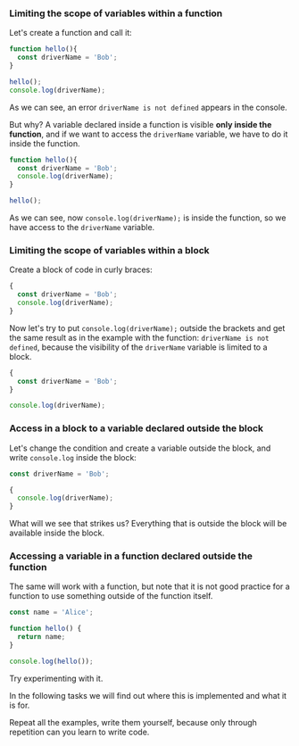 ### Limiting the scope of variables within a function

Let's create a function and call it:

```javascript
function hello(){
  const driverName = 'Bob';
}

hello();
console.log(driverName);
```

As we can see, an error `driverName is not defined` appears in the console.

But why? A variable declared inside a function is visible **only inside the function**, and if we want to access the `driverName` variable, we have to do it inside the function.

```javascript
function hello(){
  const driverName = 'Bob';
  console.log(driverName);
}

hello();
```

As we can see, now `console.log(driverName);` is inside the function, so we have access to the `driverName` variable.

### Limiting the scope of variables within a block

Create a block of code in curly braces:

```javascript
{
  const driverName = 'Bob';
  console.log(driverName);
}
```

Now let's try to put `console.log(driverName);` outside the brackets and get the same result as in the example with the function: `driverName is not defined`, because the visibility of the `driverName` variable is limited to a block.

```javascript
{
  const driverName = 'Bob';
}

console.log(driverName);
```

### Access in a block to a variable declared outside the block

Let's change the condition and create a variable outside the block, and write `console.log` inside the block:

```javascript
const driverName = 'Bob';

{
  console.log(driverName);
}
```

What will we see that strikes us? Everything that is outside the block will be available inside the block.

### Accessing a variable in a function declared outside the function

The same will work with a function, but note that it is not good practice for a function to use something outside of the function itself.

```javascript
const name = 'Alice';

function hello() {
  return name;
}

console.log(hello());
```

Try experimenting with it.

In the following tasks we will find out where this is implemented and what it is for.

Repeat all the examples, write them yourself, because only through repetition can you learn to write code.
